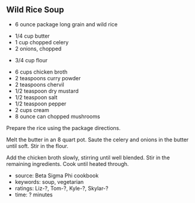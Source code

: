 Wild Rice Soup
--------------

- 6 ounce package long grain and wild rice
<!-- -->
- 1/4 cup butter
- 1 cup chopped celery
- 2 onions, chopped
<!-- -->
- 3/4 cup flour
<!-- -->
- 6 cups chicken broth
- 2 teaspoons curry powder
- 2 teaspoons chervil
- 1/2 teaspoon dry mustard
- 1/2 teaspoon salt
- 1/2 teaspoon pepper
- 2 cups cream
- 8 ounce can chopped mushrooms

Prepare the rice using the package directions.

Melt the butter in an 8 quart pot.  Saute the celery and onions in the
butter until soft.  Stir in the flour.

Add the chicken broth slowly, stirring until well blended.  Stir in
the remaining ingredients.  Cook until heated through.

- source: Beta Sigma Phi cookbook
- keywords: soup, vegetarian
- ratings: Liz-?, Tom-?, Kyle-?, Skylar-?
- time: ? minutes
